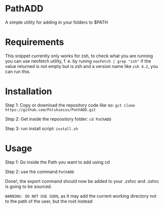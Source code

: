 # PathADD

A simple utility for adding in your folders to $PATH

# Requirements

This snippet currently only works for zsh, to check what you are running you can use neofetch utility,
f. e. by runing `neofetch | grep "zsh"` if the value returned is not empty but is zsh and a version name like
`zsh 4.2`, you can run this.

# Installation

Step 1: Copy or download the repository code like so: `git clone https://github.com/Polskiecus/PathADD.git`

Step 2: Get inside the repoository folder: `cd PathADD`

Step 3: run install script: `install.sh`

# Usage

Step 1: Go inside the Path you want to add using cd

Step 2: use the command `PathADD`

Done!, the export command should now be added to your .zshrc and .zshrc is going to be sourced.

`WARNING: DO NOT USE SUDO`, as it may add the current working directory not to the path of the user, but the root instead
